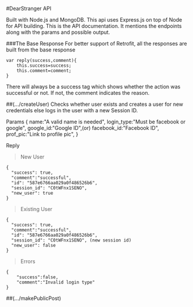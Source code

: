 #DearStranger API

Built with Node.js and MongoDB. This api uses Express.js on top of Node for API building.
This is the API documentation.
It mentions the endpoints along with the params and possible output.

###The Base Response
For better support of Retrofit, all the responses are built from the base response

	var reply(success,comment){
		this.success=success;
		this.comment=comment;
	} 

There will always be a success tag which shows whether the action was successful or not. If not,
the comment indicates the reason.

##(.../createUser)
Checks whether user exists and creates a user for new credentials else logs in the user with a new Session ID.

Params
	{
		name:"A valid name is needed",
		login_type:"Must be facebook or google",
		google_id:"Google ID",(or)
		facebook_id:"Facebook ID",
		prof_pic:"Link to profile pic",
	}

Reply
>New User

	{
  	  "success": true,
  	  "comment":"successful",
	  "id": "587e6766aa029a0f486526b6",
	  "session_id": "C0tWFnx1SENO",
	  "new_user": true
	}

>Existing User

	{
  	  "success": true,
  	  "comment":"successful",
	  "id": "587e6766aa029a0f486526b6",
	  "session_id": "C0tWFnx1SENO", (new session id)
	  "new_user": false
	}

>Errors

	{
		"success":false,
		"comment":"Invalid login type"
	}

##(.../makePublicPost)